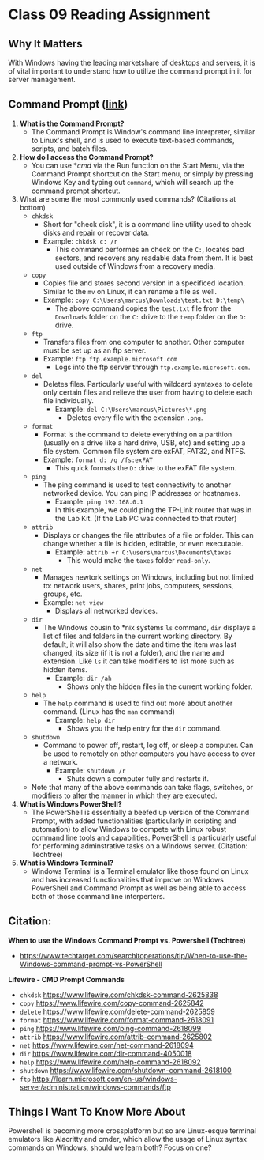 # Class 09 Reading Assignment
## Why It Matters
With Windows having the leading marketshare of desktops and servers, it is of vital important to understand how to utilize the command prompt in it for server management. 

## Command Prompt ([link](https://www.lifewire.com/command-prompt-2625840))
1. **What is the Command Prompt?**
   - The Command Prompt is Window's command line interpreter, similar to Linux's shell, and is used to execute text-based commands, scripts, and batch files. 
2. **How do I access the Command Prompt?**
   - You can use **cmd* via the Run function on the Start Menu, via the Command Prompt shortcut on the Start menu, or simply by pressing Windows Key and typing out `command`, which will search up the command prompt shortcut.
3. What are some the most commonly used commands? (Citations at bottom)
   - `chkdsk`
      - Short for "check disk", it is a command line utility used to check disks and repair or recover data. 
      - Example: `chkdsk c: /r`
         -  This command performes an check on the `C:`, locates bad sectors, and recovers any readable data from them. It is best used outside of Windows from a recovery media.
   - `copy`
      - Copies file and stores second version in a specificed location. Similar to the `mv` on Linux, it can rename a file as well.
      - Example: `copy C:\Users\marcus\Downloads\test.txt D:\temp\`
         - The above command copies the `test.txt` file from the `Downloads` folder on the `C:` drive to the `temp` folder on the `D:` drive.
   - `ftp`
     - Transfers files from one computer to another. Other computer must be set up as an ftp server.
     - Example: `ftp ftp.example.microsoft.com`
         - Logs into the ftp server through `ftp.example.microsoft.com`.
   - `del`
     - Deletes files. Particularly useful with wildcard syntaxes to delete only certain files and relieve the user from having to delete each file individually.
       - Example: `del C:\Users\marcus\Pictures\*.png`
         - Deletes every file with the extension `.png`.
   - `format`
      -  Format is the command to delete everything on a partition (usually on a drive like a hard drive, USB, etc) and setting up a file system. Common file system are exFAT, FAT32, and NTFS.
      - Example:  `format d: /q /fs:exFAT`
        - This quick formats the `D:` drive to the exFAT file system. 
   - `ping`
      - The ping command is used to test connectivity to another networked device. You can ping IP addresses or hostnames.
         - Example: `ping 192.168.0.1`
         - In this example, we could ping the TP-Link router that was in the Lab Kit. (If the Lab PC was connected to that router)
   - `attrib`
      - Displays or changes the file attributes of a file or folder. This can change whether a file is hidden, editable, or even executable.
         - Example: `attrib +r C:\users\marcus\Documents\taxes`
            - This would make the `taxes` folder `read-only`.
   - `net`
      - Manages newtork settings on Windows, including but not limited to: network users, shares, print jobs, computers, sessions, groups, etc. 
      - Example: `net view`
         - Displays all networked devices.
   - `dir`
      - The Windows cousin to \*nix systems `ls` command, `dir` displays a list of files and folders in the current working directory. By default, it will also show the date and time the item was last changed, its size (if it is not a folder), and the name and extension. Like `ls` it can take modifiers to list more such as hidden items.
         - Example: `dir /ah`
            - Shows only the hidden files in the current working folder.
   - `help`
      - The `help` command is used to find out more about another command. (Linux has the `man` command)
         - Example: `help dir`
            - Shows you the help entry for the `dir` command.
   - `shutdown`
      - Command to power off, restart, log off, or sleep a computer. Can be used to remotely on other computers you have access to over a network.
         - Example: `shutdown /r`
            - Shuts down a computer fully and restarts it.
   - Note that many of the above commands can take flags, switches, or modifiers to alter the manner in which they are executed.
4. **What is Windows PowerShell?**
   - The PowerShell is essentially a beefed up version of the Command Prompt, with added functionalities (particularly in scripting and automation) to allow Windows to compete with Linux robust command line tools and capabilities. PowerShell is particularly useful for performing adminstrative tasks on a Windows server.  (Citation: Techtree)
5. **What is Windows Terminal?**
   - Windows Terminal is a Terminal emulator like those found on Linux and has increased functionalities that improve on Windows PowerShell and Command Prompt as well as being able to access both of those command line interperters. 


## Citation:
**When to use the Windows Command Prompt vs. Powershell (Techtree)**
   - https://www.techtarget.com/searchitoperations/tip/When-to-use-the-Windows-command-prompt-vs-PowerShell

**Lifewire - CMD Prompt Commands**
   - `chkdsk` https://www.lifewire.com/chkdsk-command-2625838
   - `copy` https://www.lifewire.com/copy-command-2625842
   - `delete` https://www.lifewire.com/delete-command-2625859
   - `format` https://www.lifewire.com/format-command-2618091
   - `ping` https://www.lifewire.com/ping-command-2618099
   - `attrib` https://www.lifewire.com/attrib-command-2625802
   - `net` https://www.lifewire.com/net-command-2618094
   - `dir` https://www.lifewire.com/dir-command-4050018
   - `help` https://www.lifewire.com/help-command-2618092
   - `shutdown` https://www.lifewire.com/shutdown-command-2618100
   - `ftp` https://learn.microsoft.com/en-us/windows-server/administration/windows-commands/ftp


## Things I Want To Know More About
Powershell is becoming more crossplatform but so are Linux-esque terminal emulators like Alacritty and cmder, which allow the usage of Linux syntax commands on Windows, should we learn both? Focus on one?
